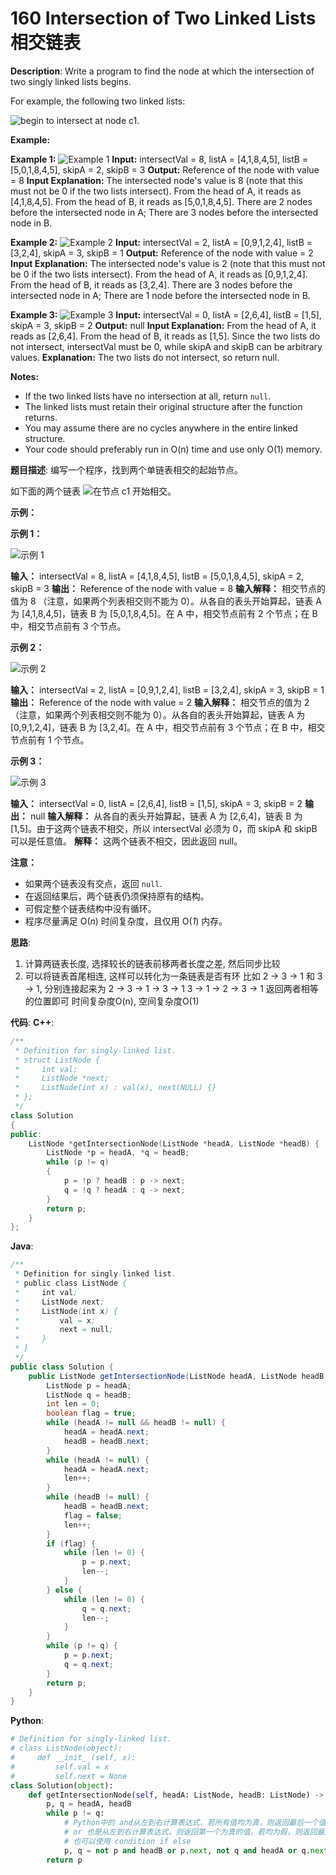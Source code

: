 # 160 Intersection of Two Linked Lists 相交链表

__Description__:
Write a program to find the node at which the intersection of two singly linked lists begins.

For example, the following two linked lists:

![begin to intersect at node c1.](http://upload-images.jianshu.io/upload_images/16639143-348b5e896614d8a0.png?imageMogr2/auto-orient/strip%7CimageView2/2/w/1240)

**Example:**

**Example 1:**
![Example 1](http://upload-images.jianshu.io/upload_images/16639143-8d696a5194f34d29.png?imageMogr2/auto-orient/strip%7CimageView2/2/w/1240)
**Input:** intersectVal = 8, listA = [4,1,8,4,5], listB = [5,0,1,8,4,5], skipA = 2, skipB = 3
**Output:** Reference of the node with value = 8
**Input Explanation:** The intersected node's value is 8 (note that this must not be 0 if the two lists intersect). From the head of A, it reads as [4,1,8,4,5]. From the head of B, it reads as [5,0,1,8,4,5]. There are 2 nodes before the intersected node in A; There are 3 nodes before the intersected node in B.

**Example 2:**
![Example 2](http://upload-images.jianshu.io/upload_images/16639143-1ed1c8167936468d.png?imageMogr2/auto-orient/strip%7CimageView2/2/w/1240)
**Input:** intersectVal = 2, listA = [0,9,1,2,4], listB = [3,2,4], skipA = 3, skipB = 1
**Output:** Reference of the node with value = 2
**Input Explanation:** The intersected node's value is 2 (note that this must not be 0 if the two lists intersect). From the head of A, it reads as [0,9,1,2,4]. From the head of B, it reads as [3,2,4]. There are 3 nodes before the intersected node in A; There are 1 node before the intersected node in B.

**Example 3:**
![Example 3](http://upload-images.jianshu.io/upload_images/16639143-1a78d20283d58283.png?imageMogr2/auto-orient/strip%7CimageView2/2/w/1240)
**Input:** intersectVal = 0, listA = [2,6,4], listB = [1,5], skipA = 3, skipB = 2
**Output:** null
**Input Explanation:** From the head of A, it reads as [2,6,4]. From the head of B, it reads as [1,5]. Since the two lists do not intersect, intersectVal must be 0, while skipA and skipB can be arbitrary values.
**Explanation:** The two lists do not intersect, so return null.

**Notes:**

* If the two linked lists have no intersection at all, return `null`.
* The linked lists must retain their original structure after the function returns.
* You may assume there are no cycles anywhere in the entire linked structure.
* Your code should preferably run in O(n) time and use only O(1) memory.

__题目描述__:
编写一个程序，找到两个单链表相交的起始节点。

如下面的两个链表
![在节点 c1 开始相交。](http://upload-images.jianshu.io/upload_images/16639143-83f90f164b21120a.png?imageMogr2/auto-orient/strip%7CimageView2/2/w/1240)

**示例：**

**示例 1：**

![示例 1](http://upload-images.jianshu.io/upload_images/16639143-be7d536652d208bd.png?imageMogr2/auto-orient/strip%7CimageView2/2/w/1240)

**输入：**
intersectVal = 8, listA = [4,1,8,4,5], listB = [5,0,1,8,4,5], skipA = 2, skipB = 3
**输出：**
Reference of the node with value = 8
**输入解释：**
相交节点的值为 8 （注意，如果两个列表相交则不能为 0）。从各自的表头开始算起，链表 A 为 [4,1,8,4,5]，链表 B 为 [5,0,1,8,4,5]。在 A 中，相交节点前有 2 个节点；在 B 中，相交节点前有 3 个节点。

**示例 2：**

![示例 2](http://upload-images.jianshu.io/upload_images/16639143-faaeb1ed1f9def72.png?imageMogr2/auto-orient/strip%7CimageView2/2/w/1240)

**输入：**
intersectVal = 2, listA = [0,9,1,2,4], listB = [3,2,4], skipA = 3, skipB = 1
**输出：**
Reference of the node with value = 2
**输入解释：**
相交节点的值为 2 （注意，如果两个列表相交则不能为 0）。从各自的表头开始算起，链表 A 为 [0,9,1,2,4]，链表 B 为 [3,2,4]。在 A 中，相交节点前有 3 个节点；在 B 中，相交节点前有 1 个节点。

**示例 3：**

![示例 3](http://upload-images.jianshu.io/upload_images/16639143-1747bf35ae64a1f3.png?imageMogr2/auto-orient/strip%7CimageView2/2/w/1240)

**输入：**
intersectVal = 0, listA = [2,6,4], listB = [1,5], skipA = 3, skipB = 2
**输出：**
null
**输入解释：**
从各自的表头开始算起，链表 A 为 [2,6,4]，链表 B 为 [1,5]。由于这两个链表不相交，所以 intersectVal 必须为 0，而 skipA 和 skipB 可以是任意值。
**解释：**
这两个链表不相交，因此返回 null。

**注意：**

* 如果两个链表没有交点，返回 `null`.
* 在返回结果后，两个链表仍须保持原有的结构。
* 可假定整个链表结构中没有循环。
* 程序尽量满足 O(*n*) 时间复杂度，且仅用 O(*1*) 内存。

__思路__:

1. 计算两链表长度, 选择较长的链表前移两者长度之差, 然后同步比较
2. 可以将链表首尾相连, 这样可以转化为一条链表是否有环
比如 2 -> 3 -> 1 和 3 -> 1, 分别连接起来为
2 -> 3 -> 1 -> 3 -> 1
3 -> 1 -> 2 -> 3 -> 1
返回两者相等的位置即可
时间复杂度O(n), 空间复杂度O(1)

__代码__:
__C++__:

```C++
/**
 * Definition for singly-linked list.
 * struct ListNode {
 *     int val;
 *     ListNode *next;
 *     ListNode(int x) : val(x), next(NULL) {}
 * };
 */
class Solution 
{
public:
    ListNode *getIntersectionNode(ListNode *headA, ListNode *headB) {
        ListNode *p = headA, *q = headB;
        while (p != q) 
        {
            p = !p ? headB : p -> next;
            q = !q ? headA : q -> next;
        }
        return p;
    }
};
```

__Java__:

```Java
/**
 * Definition for singly-linked list.
 * public class ListNode {
 *     int val;
 *     ListNode next;
 *     ListNode(int x) {
 *         val = x;
 *         next = null;
 *     }
 * }
 */
public class Solution {
    public ListNode getIntersectionNode(ListNode headA, ListNode headB) {
        ListNode p = headA;
        ListNode q = headB;
        int len = 0;
        boolean flag = true;
        while (headA != null && headB != null) {
            headA = headA.next;
            headB = headB.next;
        }
        while (headA != null) {
            headA = headA.next;
            len++;
        }
        while (headB != null) {
            headB = headB.next;
            flag = false;
            len++;
        }
        if (flag) {
            while (len != 0) {
                p = p.next;
                len--;
            }
        } else {
            while (len != 0) {
                q = q.next;
                len--;
            }
        }
        while (p != q) {
            p = p.next;
            q = q.next;
        }
        return p;
    }
}
```

__Python__:

```Python
# Definition for singly-linked list.
# class ListNode(object):
#     def __init__(self, x):
#         self.val = x
#         self.next = None
class Solution(object):
    def getIntersectionNode(self, headA: ListNode, headB: ListNode) -> ListNode:
        p, q = headA, headB
        while p != q:
            # Python中的 and从左到右计算表达式，若所有值均为真，则返回最后一个值，若存在假，返回第一个假值。
            # or 也是从左到右计算表达式，则返回第一个为真的值，若均为假，则返回最后一个值。
            # 也可以使用 condition if else
            p, q = not p and headB or p.next, not q and headA or q.next
        return p
```
